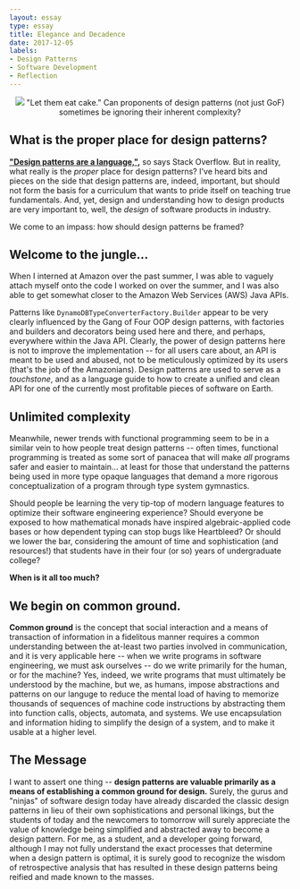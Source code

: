 ```yaml
---
layout: essay
type: essay
title: Elegance and Decadence
date: 2017-12-05
labels:
- Design Patterns
- Software Development
- Reflection
---
```


<center>
<img class="ui large round image"
     src="https://upload.wikimedia.org/wikipedia/commons/thumb/9/98/Marie-Antoinette%2C_1775_-_Mus%C3%A9e_Antoine_L%C3%A9cuyer.jpg/800px-Marie-Antoinette%2C_1775_-_Mus%C3%A9e_Antoine_L%C3%A9cuyer.jpg" />
<caption>"Let them eat cake." Can proponents of design patterns (not just GoF) 
sometimes be ignoring their inherent complexity? </caption>
</center>

## What is the proper place for design patterns?

**["Design patterns are a 
language,"](https://softwareengineering.stackexchange.com/questions/9219/are-design-patterns-generally-a-force-for-good-or-bad),** 
so says Stack Overflow. But in reality, what really is the *proper* place
for design patterns? I've heard bits and pieces on the side that design
patterns are, indeed, important, but should not form the basis for a
curriculum that wants to pride itself on teaching true fundamentals. And,
yet, design and understanding how to design products are very important to,
well, the *design* of software products in industry.

We come to an impass: how should design patterns be framed?

## Welcome to the jungle...

When I interned at Amazon over the past summer, I was able to vaguely
attach myself onto the code I worked on over the summer, and I was also
able to get somewhat closer to the Amazon Web Services (AWS) Java APIs.

Patterns like `DynamoDBTypeConverterFactory.Builder` appear to be very
clearly influenced by the Gang of Four OOP design patterns, with factories
and builders and decorators being used here and there, and perhaps,
everywhere within the Java API. Clearly, the power of design patterns here
is not to improve the implementation -- for all users care about, an API
is meant to be used and abused, not to be meticulously optimized by its
users (that's the job of the Amazonians). Design patterns are used to serve
as a *touchstone*, and as a language guide to how to create a unified and
clean API for one of the currently most profitable pieces of software on
Earth.

## Unlimited complexity

Meanwhile, newer trends with functional programming seem to be in a similar
vein to how people treat design patterns -- often times, functional
programming is treated as some sort of panacea that will make *all*
programs safer and easier to maintain... at least for those that understand
the patterns being used in more type opaque languages that demand a more
rigorous conceptualization of a program through type system gymnastics.

Should people be learning the very tip-top of modern language features to
optimize their software engineering experience? Should everyone be exposed
to how mathematical monads have inspired algebraic-applied code bases or
how dependent typing can stop bugs like Heartbleed? Or should we lower the
bar, considering the amount of time and sophistication (and resources!)
that students have in their four (or so) years of undergraduate college?

**When is it all too much?**

## We begin on common ground.

**Common ground** is the concept that social interaction and a means of
transaction of information in a fidelitous manner requires a common
understanding between the at-least two parties involved in communication,
and it is very applicable here -- when we write programs in software
engineering, we must ask ourselves -- do we write primarily for the human,
or for the machine? Yes, indeed, we write programs that must ultimately be
understood by the machine, but we, as humans, impose abstractions and
patterns on our languge to reduce the mental load of having to memorize
thousands of sequences of machine code instructions by abstracting them
into function calls, objects, automata, and systems. We use encapsulation
and information hiding to simplify the design of a system, and to make it
usable at a higher level. 

## The Message

I want to assert one thing -- **design patterns are valuable primarily as
a means of establishing a common ground for design.** Surely, the gurus
and "ninjas" of software design today have already discarded the classic
design patterns in lieu of their own sophistications and personal likings,
but the students of today and the newcomers to tomorrow will surely
appreciate the value of knowledge being simplified and abstracted away to
become a design pattern. For me, as a student, and a developer going
forward, although I may not fully understand the exact processes that
determine when a design pattern is optimal, it is surely good to recognize
the wisdom of retrospective analysis that has resulted in these design
patterns being reified and made known to the masses.




